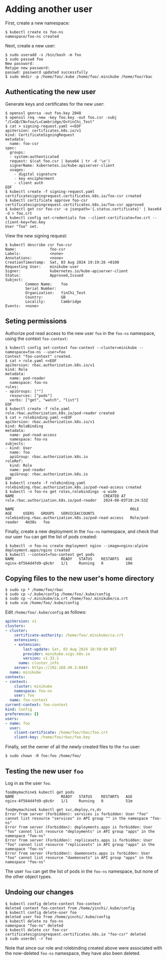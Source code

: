 Adding another user
===================

First, create a new namespace:

```console
$ kubectl create ns foo-ns
namespace/foo-ns created
```

Next, create a new user:

```console
$ sudo useradd -s /bin/bash -m foo
$ sudo passwd foo
New password:
Retype new password:
passwd: password updated successfully
$ sudo mkdir -p /home/foo/.kube /home/foo/.minikube /home/foo/rbac
```

## Authenticating the new user

Generate keys and certificates for the new user:

```console
$ openssl genrsa -out foo.key 2048
$ openssl req -new -key foo.key -out foo.csr -subj "/C=GB/CN=foo/L=Cambridge/O=YinChi_Test"
$ cat > signing-request.yaml <<EOF
apiVersion: certificates.k8s.io/v1
kind: CertificateSigningRequest
metadata:
  name: foo-csr
spec:
  groups:
  - system:authenticated
  request: $(cat foo.csr | base64 | tr -d '\n')
  signerName: kubernetes.io/kube-apiserver-client
  usages:
    - digital signature
    - key encipherment
    - client auth
EOF
$ kubectl create -f signing-request.yaml
certificatesigningrequest.certificates.k8s.io/foo-csr created
$ kubectl certificate approve foo-csr
certificatesigningrequest.certificates.k8s.io/foo-csr approved
$ kubectl get csr foo-csr -o jsonpath='{.status.certificate}' | base64 -d > foo.crt
$ kubectl config set-credentials foo --client-certificate=foo.crt --client-key=foo.key
User "foo" set.
```

View the new signing request:
```console
$ kubectl describe csr foo-csr
Name:               foo-csr
Labels:             <none>
Annotations:        <none>
CreationTimestamp:  Sat, 03 Aug 2024 19:19:26 +0100
Requesting User:    minikube-user
Signer:             kubernetes.io/kube-apiserver-client
Status:             Approved,Issued
Subject:
         Common Name:    foo
         Serial Number:
         Organization:   YinChi_Test
         Country:        GB
         Locality:       Cambridge
Events:  <none>
```

## Seting permissions

Authorize pod read access to the new user `foo` in the `foo-ns` namespace, using the context `foo-context`:

```console
$ kubectl config set-context foo-context --cluster=minikube --namespace=foo-ns --user=foo
Context "foo-context" created.
$ cat > role.yaml <<EOF
apiVersion: rbac.authorization.k8s.io/v1
kind: Role
metadata:
  name: pod-reader
  namespace: foo-ns
rules:
- apiGroups: [""]
  resources: ["pods"]
  verbs: ["get", "watch", "list"]
EOF
$ kubectl create -f role.yaml
role.rbac.authorization.k8s.io/pod-reader created
$ cat > rolebinding.yaml <<EOF
apiVersion: rbac.authorization.k8s.io/v1
kind: RoleBinding
metadata:
  name: pod-read-access
  namespace: foo-ns
subjects:
- kind: User
  name: foo
  apiGroup: rbac.authorization.k8s.io
roleRef:
  kind: Role
  name: pod-reader
  apiGroup: rbac.authorization.k8s.io
EOF
$ kubectl create -f rolebinding.yaml
rolebinding.rbac.authorization.k8s.io/pod-read-access created
$ kubectl -n foo-ns get roles,rolebindings -o wide
NAME                                        CREATED AT
role.rbac.authorization.k8s.io/pod-reader   2024-08-03T18:24:53Z

NAME                                                    ROLE              AGE     USERS   GROUPS   SERVICEACCOUNTS
rolebinding.rbac.authorization.k8s.io/pod-read-access   Role/pod-reader   4m38s   foo
```

Finally, create a new deployment in the `foo-ns` namespace, and check that our user `foo` can get the list of pods created:

```console
$ kubectl -n foo-ns create deployment nginx --image=nginx:alpine
deployment.apps/nginx created
$ kubectl --context=foo-context get pods
NAME                     READY   STATUS    RESTARTS   AGE
nginx-6f564d4fd9-q9c6r   1/1     Running   0          10m
```

## Copying files to the new user's home directory

```console
$ sudo cp * /home/foo/rbac
$ sudo cp ~/.kube/config /home/foo/.kube/config
$ sudo cp ~/.minikube/ca.crt /home/foo/.minikube/ca.crt
$ sudo vim /home/foo/.kube/config
```

Edit `/home/foo/.kube/config` as follows:

```yaml
apiVersion: v1
clusters:
- cluster:
    certificate-authority: /home/foo/.minikube/ca.crt
    extensions:
    - extension:
        last-update: Sat, 03 Aug 2024 18:50:04 BST
        provider: minikube.sigs.k8s.io
        version: v1.33.1
      name: cluster_info
    server: https://192.168.49.2:8443
  name: minikube
contexts:
- context:
    cluster: minikube
    namespace: foo-ns
    user: foo
  name: foo-context
current-context: foo-context
kind: Config
preferences: {}
users:
- name: foo
  user:
    client-certificate: /home/foo/rbac/foo.crt
    client-key: /home/foo/rbac/foo.key
```

Finally, set the owner of all the newly created files to the `foo` user:

```console
$ sudo chown -R foo:foo /home/foo/
```

## Testing the new user `foo`

Log in as the user `foo`.

```
foo@mymachine$ kubectl get pods
NAME                     READY   STATUS    RESTARTS   AGE
nginx-6f564d4fd9-q9c6r   1/1     Running   0          51m

foo@mymachine$ kubectl get svc,deploy,rs,ds
Error from server (Forbidden): services is forbidden: User "foo" cannot list resource "services" in API group "" in the namespace "foo-ns"
Error from server (Forbidden): deployments.apps is forbidden: User "foo" cannot list resource "deployments" in API group "apps" in the namespace "foo-ns"
Error from server (Forbidden): replicasets.apps is forbidden: User "foo" cannot list resource "replicasets" in API group "apps" in the namespace "foo-ns"
Error from server (Forbidden): daemonsets.apps is forbidden: User "foo" cannot list resource "daemonsets" in API group "apps" in the namespace "foo-ns"
```

The user `foo` can get the list of pods in the `foo-ns` namespace, but none of the other object types.

## Undoing our changes

```console
$ kubectl config delete-context foo-context
deleted context foo-context from /home/yinchi/.kube/config
$ kubectl config delete-user foo
deleted user foo from /home/yinchi/.kube/config
$ kubectl delete ns foo-ns
namespace "foo-ns" deleted
$ kubectl delete csr foo-csr
certificatesigningrequest.certificates.k8s.io "foo-csr" deleted
$ sudo userdel -r foo
```

Note that since our role and rolebinding created above were associated with the now-deleted `foo-ns` namespace, they have also been deleted.